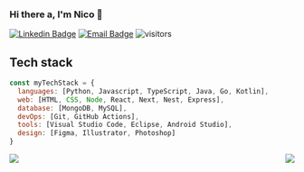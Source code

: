### Hi there a, I'm Nico 👋

[![Linkedin Badge](https://img.shields.io/badge/LinkedIn-%230077B5.svg?&style=flat-square&logo=linkedin&logoColor=white&link=https://www.linkedin.com/in/nico-hermida/)](https://www.linkedin.com/in/nico-hermida/)
[![Email Badge](https://img.shields.io/badge/-Email-c14438?style=flat-square&logo=Gmail&logoColor=white&link=mailto:hermida.nicolas101@gmail.com)](mailto:hermida.nicolas101@gmail.com)
![visitors](https://visitor-badge.laobi.icu/badge?page_id=nicohermida01)

## Tech stack

```js
const myTechStack = {
  languages: [Python, Javascript, TypeScript, Java, Go, Kotlin],
  web: [HTML, CSS, Node, React, Next, Nest, Express],
  database: [MongoDB, MySQL],
  devOps: [Git, GitHub Actions],
  tools: [Visual Studio Code, Eclipse, Android Studio],
  design: [Figma, Illustrator, Photoshop]
}
```

<a href="https://github.com/anuraghazra/github-readme-stats">
  <img align="left" src="https://github-readme-stats.vercel.app/api?username=nicohermida01&show_icons=true&theme=tokyonight&hide_border=true"/>
</a>
<a href="https://github.com/anuraghazra/github-readme-stats">
  <img align="right" src="https://github-readme-stats.vercel.app/api/top-langs/?username=nicohermida01&show_icons=true&theme=tokyonight&hide_border=true&layout=compact" />
</a>

<br> <br>

<!--
**nicohermida01/nicohermida01** is a ✨ _special_ ✨ repository because its `README.md` (this file) appears on your GitHub profile.

Here are some ideas to get you started:

- 🔭 I’m currently working on ...
- 🌱 I’m currently learning ...
- 👯 I’m looking to collaborate on ...
- 🤔 I’m looking for help with ...
- 💬 Ask me about ...
- 📫 How to reach me: ...
- 😄 Pronouns: ...
- ⚡ Fun fact: ...
-->
